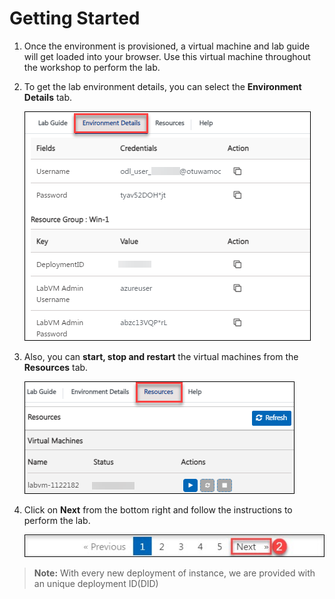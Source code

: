 # Getting Started

1. Once the environment is provisioned, a virtual machine and lab guide will get loaded into your browser. Use this virtual machine throughout the workshop to perform the lab.

1. To get the lab environment details, you can select the **Environment Details** tab.

    ![](../media/labintro1.png)    

1. Also, you can **start, stop and restart** the virtual machines from the **Resources** tab.

    ![](../media/labintro.png)
    
1. Click on **Next** from the bottom right and follow the instructions to perform the lab.

    ![](../media/image-901.jpg)

>**Note:** With every new deployment of instance, we are provided with an unique deployment ID(DID)
